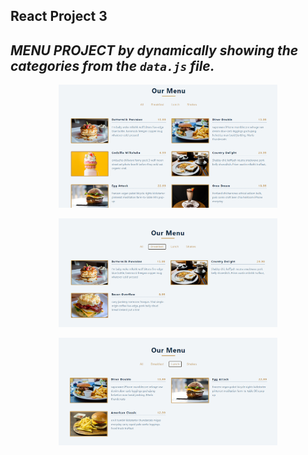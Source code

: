 ## React Project 3

## _MENU PROJECT by **dynamically** showing the categories from the `data.js` file._

<p align="center">
  <img src="readmeimg/img1.PNG" width="350" title="Tours">
</p>

<p align="center">
  <img src="readmeimg/img2.PNG" width="350" title="Tours">
</p>

<p align="center">
  <img src="readmeimg/img3.PNG" width="350" title="Tours">
</p>
